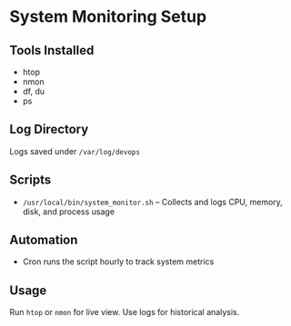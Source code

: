 # System Monitoring Setup

## Tools Installed
- htop
- nmon
- df, du
- ps

## Log Directory
Logs saved under `/var/log/devops`

## Scripts
- `/usr/local/bin/system_monitor.sh` – Collects and logs CPU, memory, disk, and process usage

## Automation
- Cron runs the script hourly to track system metrics

## Usage
Run `htop` or `nmon` for live view. Use logs for historical analysis.
